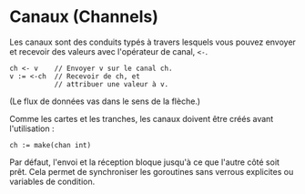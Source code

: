 # Canaux (Channels)
Les canaux sont des conduits typés à travers lesquels vous pouvez envoyer et recevoir des valeurs avec l'opérateur de canal, `<-`.

    ch <- v    // Envoyer v sur le canal ch.
    v := <-ch  // Recevoir de ch, et
               // attribuer une valeur à v.

(Le flux de données vas dans le sens de la flèche.)

Comme les cartes et les tranches, les canaux doivent être créés avant l'utilisation :

    ch := make(chan int)

Par défaut, l'envoi et la réception bloque jusqu'à ce que l'autre côté soit prêt.
Cela permet de synchroniser les goroutines sans verrous explicites ou variables de condition.
